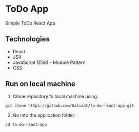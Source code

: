 # ToDo App

Simple ToDo React App

## Technologies

- React
- JSX
- JavaScript (ES6) - Module Pattern
- CSS

## Run on local machine

1.  Clone repository to local machine using:

```
git clone https://github.com/Galiant/to-do-react-app.git
```

2.  Go into the application folder:

```
cd to-do-react-app
```